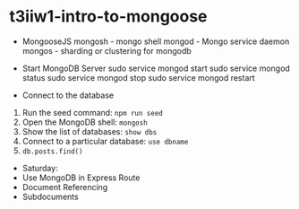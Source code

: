 # t3iiw1-intro-to-mongoose

- MongooseJS
mongosh - mongo shell
mongod - Mongo service daemon
mongos - sharding or clustering for mongodb

- Start MongoDB Server
sudo service mongod start
sudo service mongod status
sudo service mongod stop
sudo service mongod restart

- Connect to the database
1. Run the seed command: `npm run seed`
2. Open the MongoDB shell: `mongosh`
3. Show the list of databases: `show dbs`
4. Connect to a particular database: `use dbname`
5. `db.posts.find()`

- Saturday:
 - Use MongoDB in Express Route
 - Document Referencing
 - Subdocuments
